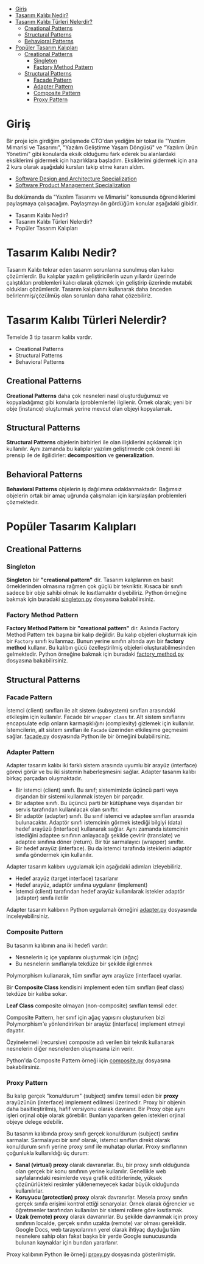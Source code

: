 - [Giriş](#giriş)
- [Tasarım Kalıbı Nedir?](#tasarım-kalıbı-nedir)
- [Tasarım Kalıbı Türleri Nelerdir?](#tasarım-kalıbı-türleri-nelerdir)
  - [Creational Patterns](#creational-patterns)
  - [Structural Patterns](#structural-patterns)
  - [Behavioral Patterns](#behavioral-patterns)
- [Popüler Tasarım Kalıpları](#popüler-tasarım-kalıpları)
  - [Creational Patterns](#creational-patterns-1)
    - [Singleton](#singleton)
    - [Factory Method Pattern](#factory-method-pattern)
  - [Structural Patterns](#structural-patterns-1)
    - [Facade Pattern](#facade-pattern)
    - [Adapter Pattern](#adapter-pattern)
    - [Composite Pattern](#composite-pattern)
    - [Proxy Pattern](#proxy-pattern)

# Giriş

Bir proje için girdiğim görüşmede CTO'dan yediğim bir tokat ile "Yazılım Mimarisi ve Tasarımı", "Yazılım Geliştirme Yaşam Döngüsü" ve "Yazılım Ürün Yönetimi" gibi konularda eksik olduğumu fark ederek bu alanlardaki eksiklerimi gidermek için hazırlıklara başladım. Eksiklerimi gidermek için ana 2 kurs olarak aşağıdaki kursları takip etme kararı aldım.
- [Software Design and Architecture Specialization](https://www.coursera.org/specializations/software-design-architecture?)
- [Software Product Management Specialization](https://www.coursera.org/specializations/product-management)

Bu dokümanda da "Yazılım Tasarımı ve Mimarisi" konusunda öğrendiklerimi paylaşmaya çalışacağım. Paylaşmayı ön gördüğüm konular aşağıdaki gibidir.
- Tasarım Kalıbı Nedir?
- Tasarım Kalıbı Türleri Nelerdir?
- Popüler Tasarım Kalıpları

# Tasarım Kalıbı Nedir?

Tasarım Kalıbı tekrar eden tasarım sorunlarına sunulmuş olan kalıcı çözümlerdir. Bu kalıplar yazılım geliştiricilerin uzun yıllardır üzerinde çalıştıkları problemleri kalıcı olarak çözmek için geliştirip üzerinde mutabık oldukları çözümlerdir. Tasarım kalıplarını kullanarak daha önceden belirlenmiş/çözülmüş olan sorunları daha rahat çözebiliriz.

# Tasarım Kalıbı Türleri Nelerdir?

Temelde 3 tip tasarım kalıbı vardır.
- Creational Patterns
- Structural Patterns
- Behavioral Patterns


## Creational Patterns

**Creational Patterns** daha çok nesneleri nasıl oluşturduğumuz ve kopyaladığımız gibi konularla (problemlerle) ilgilenir. Örnek olarak; yeni bir obje (instance) oluşturmak yerine mevcut olan objeyi kopyalamak.

## Structural Patterns

**Structural Patterns** objelerin birbirleri ile olan ilişkilerini açıklamak için kullanılır. Aynı zamanda bu kalıplar yazılım geliştirmede çok önemli iki prensip ile de ilgilidirler: **decomposition** ve **generalization**.

## Behavioral Patterns

**Behavioral Patterns** objelerin iş dağılımına odaklanmaktadır. Bağımsız objelerin ortak bir amaç uğrunda çalışmaları için karşılaşılan problemleri çözmektedir.

# Popüler Tasarım Kalıpları

## Creational Patterns

### Singleton

**Singleton** bir **"creational pattern"** dir. Tasarım kalıplarının en basit örneklerinden olmasına rağmen çok güçlü bir tekniktir. Kısaca bir sınıfı sadece bir obje sahibi olmak ile kısıtlamaktır diyebiliriz. Python örneğine bakmak için buradaki [singleton.py](src/creatorial-patterns/singleton/singleton.py) dosyasına bakabilirsiniz.

### Factory Method Pattern

**Factory Method Pattern** bir **"creational pattern"** dir. Aslında Factory Method Pattern tek başına bir kalıp değildir. Bu kalıp objeleri oluşturmak için bir `Factory` sınıfı kullanmaz. Bunun yerine sınıfın altında ayrı bir **factory method** kullanır. Bu kalıbın gücü özelleştirilmiş objeleri oluşturabilmesinden gelmektedir. Python örneğine bakmak için buradaki [factory_method.py](src/creatorial-patterns/factory-method/factory_method.py) dosyasına bakabilirsiniz.

## Structural Patterns

### Facade Pattern

İstemci (client) sınıfları ile alt sistem (subsystem) sınıfları arasındaki etkileşim için kullanılır. Facade bir `wrapper class` tır. Alt sistem sınıflarını encapsulate edip onların karmaşıklığını (complexity) gizlemek için kullanılır. İstemcilerin, alt sistem sınıfları ile `Facade` üzerinden etkileşime geçmesini sağlar. [facade.py](./src/structural-patterns/facade-pattern/facade.py) dosyasında Python ile bir örneğini bulabilirsiniz.

### Adapter Pattern

Adapter tasarım kalıbı iki farklı sistem arasında uyumlu bir arayüz (interface) görevi görür ve bu iki sistemin haberleşmesini sağlar. Adapter tasarım kalıbı birkaç parçadan oluşmaktadır.

- Bir istemci (client) sınıfı. Bu sınıf; sistemimizde üçüncü parti veya dışarıdan bir sistemi kullanmak isteyen bir parçadır. 
- Bir adaptee sınıfı. Bu üçüncü parti bir kütüphane veya dışarıdan bir servis tarafından kullanılacak olan sınıftır.
- Bir adaptör (adapter) sınıfı. Bu sınıf istemci ve adaptee sınıfları arasında bulunacaktır. Adaptör sınıfı istemcinin görmek istediği bilgiyi (data) hedef arayüzü (interface) kullanarak sağlar. Aynı zamanda istemcinin istediğini adaptee sınıfının anlayacağı şekilde çevirir (translate) ve adaptee sınıfına döner (return). Bir tür sarmalayıcı (wrapper) sınıftır.
- Bir hedef arayüz (interface). Bu da istemci tarafında isteklerini adaptör sınıfa göndermek için kullanılır.

Adapter tasarım kalıbını uygulamak için aşağıdaki adımları izleyebiliriz.

- Hedef arayüz (target interface) tasarlanır
- Hedef arayüz, adaptör sınıfına uygulanır (implement)
- İstemci (client) tarafından hedef arayüz kullanılarak istekler adaptör (adapter) sınıfa iletilir

Adapter tasarım kalıbının Python uygulamalı örneğini [adapter.py](src/structural-patterns/adapter-pattern/adapter.py) dosyasında inceleyebilirsiniz.

### Composite Pattern

Bu tasarım kalıbının ana iki hedefi vardır:

- Nesnelerin iç içe yapılarını oluşturmak için (ağaç)
- Bu nesnelerin sınıflarıyla tekdüze bir şekilde ilgilenmek

Polymorphism kullanarak, tüm sınıflar aynı arayüze (interface) uyarlar. 

Bir **Composite Class** kendisini implement eden tüm sınıfları (leaf class) tekdüze bir kalıba sokar. 

**Leaf Class** composite olmayan (non-composite) sınıfları temsil eder.

Composite Pattern, her sınıf için ağaç yapısını oluştururken bizi Polymorphism'e yönlendirirken bir arayüz (interface) implement etmeyi dayatır.

Özyinelemeli (recursive) composite adı verilen bir teknik kullanarak nesnelerin diğer nesnelerden oluşmasına izin verir.

Python'da Composite Pattern örneği için [composite.py](src/structural-patterns/composite-pattern/composite.py) dosyasına bakabilirsiniz.

### Proxy Pattern

Bu kalıp gerçek "konu/durum" (subject) sınıfını temsil eden bir **proxy** arayüzünün (interface) implement edilmesi üzerinedir. Proxy bir objenin daha basitleştirilmiş, hafif versiyonu olarak davranır. Bir Proxy obje aynı işleri orjinal obje olarak görebilir. Bunları yaparken gelen istekleri orjinal objeye delege edebilir.

Bu tasarım kalıbında proxy sınıfı gerçek konu/durum (subject) sınıfını sarmalar. Sarmalayıcı bir sınıf olarak, istemci sınıfları direkt olarak konu/durum sınıfı yerine proxy sınıf ile muhatap olurlar. Proxy sınıflarının çoğunlukla kullanıldığı üç durum:

- **Sanal (virtual) proxy** olarak davranırlar. Bu, bir proxy sınıfı olduğunda olan gerçek bir konu sınıfının yerine kullanılır. Genellikle web sayfalarındaki resimlerde veya grafik editörlerinde, yüksek çözünürlükteki resimler yüklenemeyecek kadar büyük olduğunda kullanılırlar.
- **Koruyucu (protection) proxy** olarak davranırlar. Mesela proxy sınıfın gerçek sınıfa erişimi kontrol ettiği senaryolar. Örnek olarak öğrencier ve öğretmenler tarafından kullanılan bir sistemi rollere göre kısıtlamak.
- **Uzak (remote) proxy** olarak davranırlar. Bu şekilde davranmak için proxy sınıfının localde, gerçek sınıfın uzakta (remote) var olması gereklidir. Google Docs, web tarayıcılarının yerel olarak ihtiyaç duyduğu tüm nesnelere sahip olan fakat başka bir yerde Google sunucusunda bulunan kaynaklar için bundan yararlanır.

Proxy kalıbının Python ile örneği [proxy.py](src/structural-patterns/proxy-pattern/proxy.py) dosyasında gösterilmiştir.

